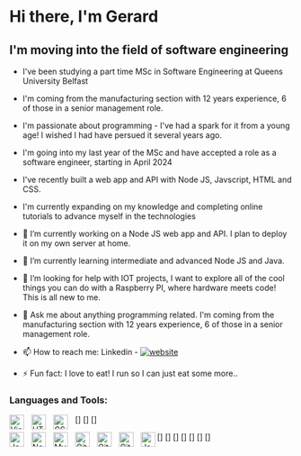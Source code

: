 # Hi there, I'm Gerard  

## I'm moving into the field of software engineering

- I've been studying a part time MSc in Software Engineering at Queens University Belfast
- I'm coming from the manufacturing section with 12 years experience, 6 of those in a senior management role.
- I'm passionate about programming - I've had a spark for it from a young age! I wished I had have persued it several years ago.
- I'm going into my last year of the MSc and have accepted a role as a software engineer, starting in April 2024
- I've recently built a web app and API with Node JS, Javscript, HTML and CSS.
- I'm currently expanding on my knowledge and completing online tutorials to advance myself in the technologies

- 🔭 I’m currently working on a Node JS web app and API. I plan to deploy it on my own server at home.
- 🌱 I’m currently learning intermediate and advanced Node JS and Java.
- 🤔 I’m looking for help with IOT projects, I want to explore all of the cool things you can do with a Raspberry PI, where hardware meets code! This is all new to me.
- 💬 Ask me about anything programming related. I'm coming from the manufacturing section with 12 years experience, 6 of those in a senior management role.
- 📫 How to reach me: Linkedin - [![website](./img/linkedin-light.svg)](https://www.linkedin.com/in/gerard-gargan) 
- ⚡ Fun fact: I love to eat! I run so I can just eat some more..

### Languages and Tools:

[<img align="left" alt="Visual Studio Code" width="26px" src="https://cdn.jsdelivr.net/gh/devicons/devicon/icons/vscode/vscode-original.svg" style="padding-right:10px;" />]
[<img align="left" alt="HTML5" width="26px" src="https://cdn.jsdelivr.net/gh/devicons/devicon/icons/html5/html5-original.svg" style="padding-right:10px;" />]
[<img align="left" alt="CSS3" width="26px" src="https://cdn.jsdelivr.net/gh/devicons/devicon/icons/css3/css3-original.svg" style="padding-right:10px;" />]

[<img align="left" alt="JavaScript" width="26px" src="https://cdn.jsdelivr.net/gh/devicons/devicon/icons/javascript/javascript-original.svg" style="padding-right:10px;" />]
[<img align="left" alt="Node.js" width="26px" src="https://cdn.jsdelivr.net/gh/devicons/devicon/icons/nodejs/nodejs-original.svg" style="padding-right:10px;" />]
[<img align="left" alt="MySQL" width="26px" src="https://cdn.jsdelivr.net/gh/devicons/devicon/icons/mysql/mysql-original.svg" style="padding-right:10px;" />]
[<img align="left" alt="Git" width="26px" src="https://cdn.jsdelivr.net/gh/devicons/devicon/icons/git/git-original.svg" style="padding-right:10px;" />]
[<img align="left" alt="GitHub" width="26px" src="https://user-images.githubusercontent.com/3369400/139447912-e0f43f33-6d9f-45f8-be46-2df5bbc91289.png" style="padding-right:10px;" />]
[<img align="left" alt="GitHub" width="26px" src="https://user-images.githubusercontent.com/3369400/139448065-39a229ba-4b06-434b-bc67-616e2ed80c8f.png" style="padding-right:10px;" />]
[<img align="left" alt="Java" width="26px" src="[./img/terminal-dark.svg](https://cdn.jsdelivr.net/gh/devicons/devicon@latest/icons/java/java-original-wordmark.svg)" />]          

<br />
<br />


<!--
**GerardGargan/GerardGargan** is a ✨ _special_ ✨ repository because its `README.md` (this file) appears on your GitHub profile.

Here are some ideas to get you started:

- 🔭 I’m currently working on ...
- 🌱 I’m currently learning ...
- 👯 I’m looking to collaborate on ...
- 🤔 I’m looking for help with ...
- 💬 Ask me about ...
- 📫 How to reach me: ...
- 😄 Pronouns: ...
- ⚡ Fun fact: ...
-->

